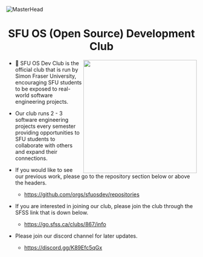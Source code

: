![MasterHead](https://user-images.githubusercontent.com/35267447/206916906-9bfb66d9-c419-44c2-908a-4885e610425f.gif)

<h1 align="center">SFU OS (Open Source) Development Club</h1>

<img align="right" src="https://github.com/user-attachments/assets/c8eb51e1-0a47-4ccc-9da5-0591f50d7ab8" width=300 />


- 🔭 SFU OS Dev Club is the official club that is run by Simon Fraser University, encouraging SFU students to be exposed to real-world software engineering projects.

- Our club runs 2 - 3 software engineering projects every semester providing opportunities to SFU students to collaborate with others and expand their connections.

- If you would like to see our previous work, please go to the repository section below or above the headers.
  - https://github.com/orgs/sfuosdev/repositories

- If you are interested in joining our club, please join the club through the SFSS link that is down below.
  - https://go.sfss.ca/clubs/867/info


- Please join our discord channel for later updates.
  - https://discord.gg/K89Efc5qGx 

